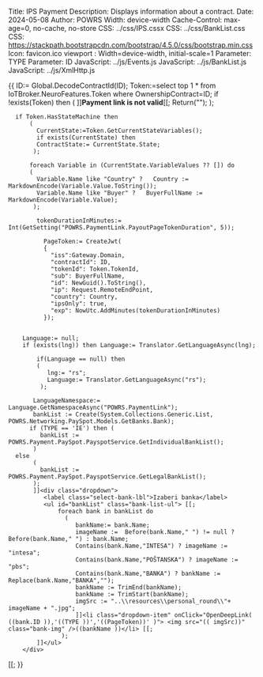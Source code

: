 ﻿Title: IPS Payment
Description: Displays information about a contract.
Date: 2024-05-08
Author: POWRS
Width: device-width
Cache-Control: max-age=0, no-cache, no-store
CSS: ../css/IPS.cssx
CSS: ../css/BankList.css
CSS: https://stackpath.bootstrapcdn.com/bootstrap/4.5.0/css/bootstrap.min.css
Icon: favicon.ico
viewport : Width=device-width, initial-scale=1
Parameter: TYPE
Parameter: ID
JavaScript: ../js/Events.js
JavaScript: ../js/BankList.js
JavaScript: ../js/XmlHttp.js

<main class="main page-padding content-bank">
  <meta name="viewport" content="width=device-width, initial-scale=1" />
       {{
            ID:= Global.DecodeContractId(ID);
            Token:=select top 1 * from IoTBroker.NeuroFeatures.Token where OwnershipContract=ID;
	    if !exists(Token) then
            (
  		]]<b>Payment link is not valid</b>[[;
  		Return("");
             );  

	  if Token.HasStateMachine then
          (
            CurrentState:=Token.GetCurrentStateVariables();
            if exists(CurrentState) then
            ContractState:= CurrentState.State;
           );

          foreach Variable in (CurrentState.VariableValues ?? []) do 
          (        
            Variable.Name like "Country" ?   Country := MarkdownEncode(Variable.Value.ToString());
            Variable.Name like "Buyer" ?   BuyerFullName := MarkdownEncode(Variable.Value);
           );

            tokenDurationInMinutes:= Int(GetSetting("POWRS.PaymentLink.PayoutPageTokenDuration", 5));
        
              PageToken:= CreateJwt(
              {
                "iss":Gateway.Domain, 
                "contractId": ID,
                "tokenId": Token.TokenId,
                "sub": BuyerFullName, 
                "id": NewGuid().ToString(),
                "ip": Request.RemoteEndPoint,
                "country": Country,
                "ipsOnly": true,
                "exp": NowUtc.AddMinutes(tokenDurationInMinutes)
              });
             

  	    Language:= null;
	    if (exists(lng)) then Language:= Translator.GetLanguageAsync(lng);
           
            if(Language == null) then 
            (
               lng:= "rs";
               Language:= Translator.GetLanguageAsync("rs");
             );

           LanguageNamespace:= Language.GetNamespaceAsync("POWRS.PaymentLink");
           bankList := Create(System.Collections.Generic.List, POWRS.Networking.PaySpot.Models.GetBanks.Bank);
          if (TYPE == 'IE') then (
             bankList := POWRS.Payment.PaySpot.PayspotService.GetIndividualBankList();
           )
   	  else
           (
             bankList := POWRS.Payment.PaySpot.PayspotService.GetLegalBankList();
           );
           ]]<div class="dropdown"> 
              <label class="select-bank-lbl">Izaberi banka</label>
              <ul id="bankList" class="bank-list-ul"> [[;
                  foreach bank in bankList do 
                    ( 
                       bankName:= bank.Name;
                       imageName :=  Before(bank.Name," ") != null ? Before(bank.Name," ") : bank.Name;
                       Contains(bank.Name,"INTESA") ? imageName := "intesa";
                       Contains(bank.Name,"POŠTANSKA") ? imageName := "pbs";
                       Contains(bank.Name,"BANKA") ? bankName := Replace(bank.Name,"BANKA","");
                       bankName := TrimEnd(bankName);
                       bankName := TrimStart(bankName);
                       imgSrc := "..\\resources\\personal_round\\"+ imageName + ".jpg";
                       ]]<li class="dropdown-item" onClick="OpenDeepLink( ((bank.ID )),'((TYPE ))','((PageToken))' )"> <img src="(( imgSrc))" class="bank-img" />((bankName ))</li> [[;
                   );     
            ]]</ul>            
        </div> 
  <input type="hidden" value="((PageToken ))" id="jwt"/>
  <input type="hidden" value="((TYPE ))" id="type"/>
  <input type="hidden" value="((LanguageNamespace.GetStringAsync(47) ))" id="SessionTokenExpired"/>[[;
}}
</main>